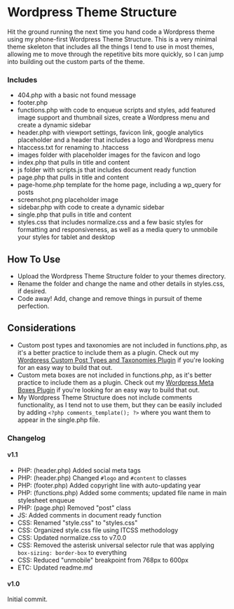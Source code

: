 # Wordpress Theme Structure

Hit the ground running the next time you hand code a Wordpress theme using my phone-first Wordpress Theme Structure. This is a very minimal theme skeleton that includes all the things I tend to use in most themes, allowing me to move through the repetitive bits more quickly, so I can jump into building out the custom parts of the theme.

### Includes

* 404.php with a basic not found message
* footer.php
* functions.php with code to enqueue scripts and styles, add featured image support and thumbnail sizes, create a Wordpress menu and create a dynamic sidebar
* header.php with viewport settings, favicon link, google analytics placeholder and a header that includes a logo and Wordpress menu
* htaccess.txt for renaming to .htaccess
* images folder with placeholder images for the favicon and logo
* index.php that pulls in title and content
* js folder with scripts.js that includes document ready function
* page.php that pulls in title and content
* page-home.php template for the home page, including a wp_query for posts
* screenshot.png placeholder image
* sidebar.php with code to create a dynamic sidebar
* single.php that pulls in title and content
* styles.css that includes normalize.css and a few basic styles for formatting and responsiveness, as well as a media query to unmobile your styles for tablet and desktop

## How To Use

* Upload the Wordpress Theme Structure folder to your themes directory.
* Rename the folder and change the name and other details in styles.css, if desired.
* Code away! Add, change and remove things in pursuit of theme perfection.

## Considerations

* Custom post types and taxonomies are not included in functions.php, as it's a better practice to include them as a plugin. Check out my [Wordpress Custom Post Types and Taxonomies Plugin](https://github.com/asheabbott/wordpress-custom-post-types-taxonomies) if you're looking for an easy way to build that out.
* Custom meta boxes are not included in functions.php, as it's better practice to include them as a plugin. Check out my [Wordpress Meta Boxes Plugin](https://github.com/asheabbott/wordpress-meta-boxes) if you're looking for an easy way to build that out.
* My Wordpress Theme Structure does not include comments functionality, as I tend not to use them, but they can be easily included by adding `<?php comments_template(); ?>` where you want them to appear in the single.php file.

### Changelog

#### v1.1

* PHP: (header.php) Added social meta tags
* PHP: (header.php) Changed `#logo` and `#content` to classes
* PHP: (footer.php) Added copyright line with auto-updating year
* PHP: (functions.php) Added some comments; updated file name in main stylesheet enqueue
* PHP: (page.php) Removed "post" class
* JS:  Added comments in document ready function
* CSS: Renamed "style.css" to "styles.css"
* CSS: Organized style.css file using ITCSS methodology
* CSS: Updated normalize.css to v7.0.0
* CSS: Removed the asterisk universal selector rule that was applying `box-sizing: border-box` to everything
* CSS: Reduced "unmobile" breakpoint from 768px to 600px
* ETC: Updated readme.md


#### v1.0
Initial commit.